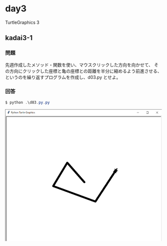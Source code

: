 # day3

TurtleGraphics 3

## kadai3-1

### 問題

先週作成したメソッド・関数を使い、マウスクリックした方向を向かせて、
その方向にクリックした座標と亀の座標との距離を半分に縮めるよう前進させる、
というのを繰り返すプログラムを作成し、d03.py とせよ。

### 回答

```powershell
$ python .\d03.py.py
```

<!--
![come_init](./images/come.png)
-->

![come_tran](./images/come_sample.png)

